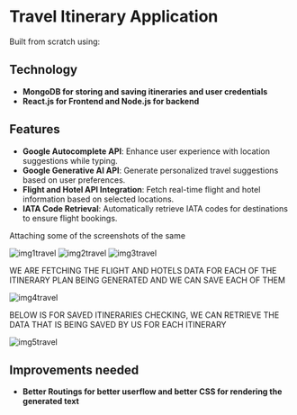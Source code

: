 # Travel Itinerary Application

Built from scratch using: 

## Technology
- **MongoDB for storing and saving itineraries and user credentials**
- **React.js for Frontend and Node.js for backend**
  

## Features
- **Google Autocomplete API**: Enhance user experience with location suggestions while typing.
- **Google Generative AI API**: Generate personalized travel suggestions based on user preferences.
- **Flight and Hotel API Integration**: Fetch real-time flight and hotel information based on selected locations.
- **IATA Code Retrieval**: Automatically retrieve IATA codes for destinations to ensure flight bookings.

 Attaching some of the screenshots of the same

 ![img1travel](https://github.com/user-attachments/assets/35b5c40b-10d9-4b1e-b70a-ae3a635af023)
![img2travel](https://github.com/user-attachments/assets/b7b09ecc-962a-4670-95e7-806d2a0c9a81)
![img3travel](https://github.com/user-attachments/assets/8b368e9a-041f-467e-a63c-a9cdd393aa25)

WE ARE FETCHING THE FLIGHT AND HOTELS DATA FOR EACH OF THE ITINERARY PLAN BEING GENERATED AND WE CAN SAVE EACH OF THEM

![img4travel](https://github.com/user-attachments/assets/9f0353db-ec3e-48df-ad0d-47284583a3bc)

BELOW IS FOR SAVED ITINERARIES CHECKING, WE CAN RETRIEVE THE DATA THAT IS BEING SAVED BY US FOR EACH ITINERARY

![img5travel](https://github.com/user-attachments/assets/f9056ce1-116f-43bd-9cab-0ebea4fc0089)

## Improvements needed
- **Better Routings for better userflow and better CSS for rendering the generated text**
